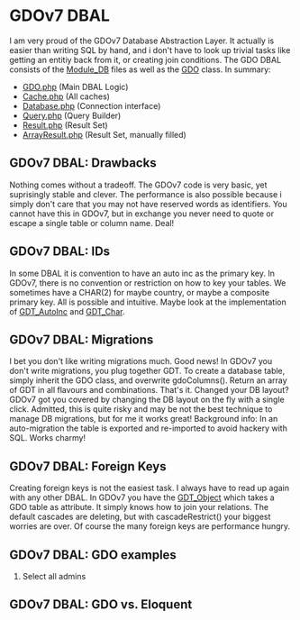 # GDOv7 DBAL

I am very proud of the GDOv7 Database Abstraction Layer. It actually is easier than writing SQL by hand, 
and i don't have to look up trivial tasks like getting an entitiy back from it, or creating join conditions.
The GDO DBAL consists of the [Module_DB](../GDO/DB) files as well as the [GDO](../GDO/Core/GDO.php) class.
In summary:

 - [GDO.php](../GDO/Core/GDO.php) (Main DBAL Logic)
 - [Cache.php](../GDO/DB/Cache.php) (All caches)
 - [Database.php](../GDO/DB/Database.php) (Connection interface)
 - [Query.php](../GDO/DB/Query.php) (Query Builder)
 - [Result.php](../GDO/DB/Result.php) (Result Set)
 - [ArrayResult.php](../GDO/DB/ArrayResult.php) (Result Set, manually filled)


## GDOv7 DBAL: Drawbacks

Nothing comes without a tradeoff.
The GDOv7 code is very basic, yet suprisingly stable and clever.
The performance is also possible because i simply don't care that you may not have reserved words as identifiers.
You cannot have this in GDOv7, but in exchange you never need to quote or escape a single table or column name. Deal!
 
## GDOv7 DBAL: IDs

In some DBAL it is convention to have an auto inc as the primary key.
In GDOv7, there is no convention or restriction on how to key your tables.
We sometimes have a CHAR(2) for maybe country, or maybe a composite primary key. All is possible and intuitive.
Maybe look at the implementation of [GDT_AutoInc](../GDO/Core/GDT_AutoInc.php) and [GDT_Char](../GDO/Core/GDT_Char.php).


## GDOv7 DBAL: Migrations

I bet you don't like writing migrations much.
Good news! In GDOv7 you don't write migrations, you plug together GDT.
To create a database table, simply inherit the GDO class, and overwrite gdoColumns().
Return an array of GDT in all flavours and combinations. That's it.
Changed your DB layout?
GDOv7 got you covered by changing the DB layout on the fly with a single click.
Admitted, this is quite risky and may be not the best technique to manage DB migrations, but for me it works great!
Background info: In an auto-migration the table is exported and re-imported to avoid hackery with SQL.
Works charmy!


## GDOv7 DBAL: Foreign Keys

Creating foreign keys is not the easiest task.
I always have to read up again with any other DBAL.
In GDOv7 you have the [GDT_Object](../GDO/Core/GDT_Object.php) which takes a GDO table as attribute.
It simply knows how to join your relations.
The default cascades are deleting, but with cascadeRestrict() your biggest worries are over.
Of course the many foreign keys are performance hungry.


## GDOv7 DBAL: GDO examples

1) Select all admins


## GDOv7 DBAL: GDO vs. Eloquent


